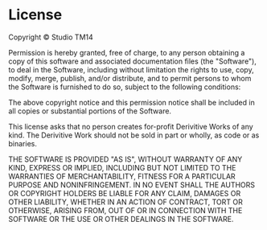 # License

Copyright &copy; Studio TM14

Permission is hereby granted, free of charge, to any person obtaining a copy of this software and associated documentation files (the "Software"), to deal in the Software, including without limitation the rights to use, copy, modify, merge, publish, and/or distribute, and to permit persons to whom the Software is furnished to do so, subject to the following conditions:

The above copyright notice and this permission notice shall be included in all copies or substantial portions of the Software.

This license asks that no person creates for-profit Derivitive Works of any kind. The Derivitive Work should not be sold in part or wholly, as code or as binaries.

THE SOFTWARE IS PROVIDED "AS IS", WITHOUT WARRANTY OF ANY KIND, EXPRESS OR IMPLIED, INCLUDING BUT NOT LIMITED TO THE WARRANTIES OF MERCHANTABILITY, FITNESS FOR A PARTICULAR PURPOSE AND NONINFRINGEMENT. IN NO EVENT SHALL THE AUTHORS OR COPYRIGHT HOLDERS BE LIABLE FOR ANY CLAIM, DAMAGES OR OTHER LIABILITY, WHETHER IN AN ACTION OF CONTRACT, TORT OR OTHERWISE, ARISING FROM, OUT OF OR IN CONNECTION WITH THE SOFTWARE OR THE USE OR OTHER DEALINGS IN THE SOFTWARE.
